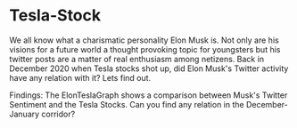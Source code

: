 # Tesla-Stock
We all know what a charismatic personality Elon Musk is. Not only are his visions for a future world a thought provoking topic for youngsters but his twitter posts are a matter 
of real enthusiasm among netizens. Back in December 2020 when Tesla stocks shot up, did Elon Musk's Twitter activity have any relation with it? Lets find out.

Findings: The ElonTeslaGraph shows a comparison between Musk's Twitter Sentiment and the Tesla Stocks. Can you find any relation in the December-January corridor?
